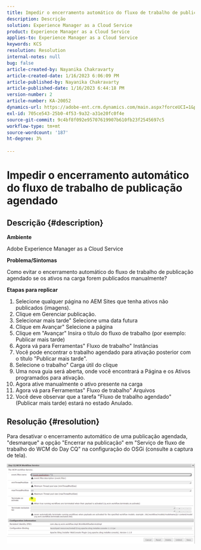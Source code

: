 ```yaml
---
title: Impedir o encerramento automático do fluxo de trabalho de publicação agendado
description: Descrição
solution: Experience Manager as a Cloud Service
product: Experience Manager as a Cloud Service
applies-to: Experience Manager as a Cloud Service
keywords: KCS
resolution: Resolution
internal-notes: null
bug: false
article-created-by: Nayanika Chakravarty
article-created-date: 1/16/2023 6:06:09 PM
article-published-by: Nayanika Chakravarty
article-published-date: 1/16/2023 6:44:18 PM
version-number: 2
article-number: KA-20052
dynamics-url: https://adobe-ent.crm.dynamics.com/main.aspx?forceUCI=1&pagetype=entityrecord&etn=knowledgearticle&id=d9c58173-c895-ed11-aad1-6045bd006149
exl-id: 705ce543-25b0-4f53-9a32-a31e20fc0f4e
source-git-commit: 9c4bf8f092e95707619907b610fb23f2545697c5
workflow-type: tm+mt
source-wordcount: '187'
ht-degree: 3%

---
```


# Impedir o encerramento automático do fluxo de trabalho de publicação agendado

## Descrição {#description}


<b>Ambiente</b>

Adobe Experience Manager as a Cloud Service

<b>Problema/Sintomas</b>

Como evitar o encerramento automático do fluxo de trabalho de publicação agendado se os ativos na carga forem publicados manualmente?

<b>Etapas para replicar</b>

1. Selecione qualquer página no AEM Sites que tenha ativos não publicados (imagens).
2. Clique em Gerenciar publicação.
3. Selecionar mais tarde&quot; Selecione uma data futura
4. Clique em Avançar&quot; Selecione a página
5. Clique em &quot;Avançar&quot; Insira o título do fluxo de trabalho (por exemplo: Publicar mais tarde)
6. Agora vá para Ferramentas&quot; Fluxo de trabalho&quot; Instâncias
7. Você pode encontrar o trabalho agendado para ativação posterior com o título &quot;Publicar mais tarde&quot;.
8. Selecione o trabalho&quot; Carga útil do clique
9. Uma nova guia será aberta, onde você encontrará a Página e os Ativos programados para ativação.
10. Agora ative manualmente o ativo presente na carga
11. Agora vá para Ferramentas&quot; Fluxo de trabalho&quot; Arquivos
12. Você deve observar que a tarefa &quot;Fluxo de trabalho agendado&quot; (Publicar mais tarde) estará no estado Anulado.



## Resolução {#resolution}


Para desativar o encerramento automático de uma publicação agendada, &quot;desmarque&quot; a opção &quot;Encerrar na publicação&quot; em &quot;Serviço de fluxo de trabalho do WCM do Day CQ&quot; na configuração do OSGi (consulte a captura de tela).

![](assets/d1e5b094-d901-ed11-82e4-00224809fe22.png)
